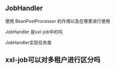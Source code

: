 


##  JobHandler

使用 BeanPostProcessor 的作用以及在哪里进行使用

JobHandler 是xxl-job中的吗



 JobHandler实现任务类
 

## xxl-job可以对多租户进行区分吗
